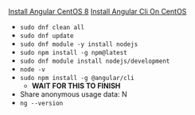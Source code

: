 [Install Angular CentOS 8](https://idroot.us/install-angular-centos-8/)
[Install Angular Cli On CentOS](https://tecadmin.net/install-angular-cli-on-centos/)
* `sudo dnf clean all`
* `sudo dnf update`
* `sudo dnf module -y install nodejs`
* `sudo npm install -g npm@latest`
* `sudo dnf module install nodejs/development`
* `node -v`
* `sudo npm install -g @angular/cli`
  * **WAIT FOR THIS TO FINISH**
* Share anonymous usage data: N
* `ng --version`
